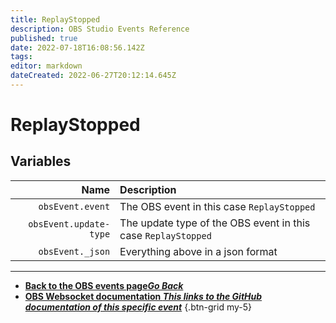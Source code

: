 ```yaml
---
title: ReplayStopped
description: OBS Studio Events Reference
published: true
date: 2022-07-18T16:08:56.142Z
tags: 
editor: markdown
dateCreated: 2022-06-27T20:12:14.645Z
---
```


# ReplayStopped

## Variables

Name | Description
----:|:------------
| `obsEvent.event` | The OBS event in this case `ReplayStopped`
| `obsEvent.update-type` | The update type of the OBS event in this case `ReplayStopped`
| `obsEvent._json` | Everything above in a json format

---

- [<i class="mdi mdi-chevron-left"></i>**Back to the OBS events page*Go Back***](/en/Broadcasters/OBS/Events)
- [<i class="mdi mdi-github"></i> **OBS Websocket documentation *This links to the GitHub documentation of this specific event***](https://github.com/obsproject/obs-websocket/blob/4.x-current/docs/generated/protocol.md#replaystopped)
{.btn-grid my-5}
